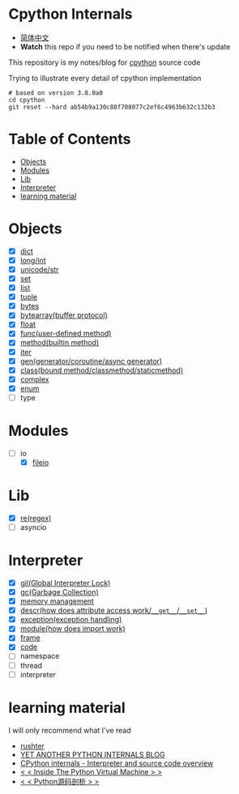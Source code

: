 # Cpython Internals

* [简体中文](https://github.com/zpoint/CPython-Internals/blob/master/README_CN.md)
*  **Watch** this repo if you need to be notified when there's update

This repository is my notes/blog for [cpython](https://github.com/python/cpython) source code

Trying to illustrate every detail of cpython implementation

    # based on version 3.8.0a0
    cd cpython
    git reset --hard ab54b9a130c88f708077c2ef6c4963b632c132b3


# Table of Contents

* [Objects](#Objects)
* [Modules](#Modules)
* [Lib](#Lib)
* [Interpreter](#Interpreter)
* [learning material](#learning-material)


# Objects
 - [x] [dict](https://github.com/zpoint/CPython-Internals/blob/master/BasicObject/dict/dict.md)
 - [x] [long/int](https://github.com/zpoint/CPython-Internals/blob/master/BasicObject/long/long.md)
 - [x] [unicode/str](https://github.com/zpoint/CPython-Internals/blob/master/BasicObject/str/str.md)
 - [x] [set](https://github.com/zpoint/CPython-Internals/blob/master/BasicObject/set/set.md)
 - [x] [list](https://github.com/zpoint/CPython-Internals/blob/master/BasicObject/list/list.md)
 - [x] [tuple](https://github.com/zpoint/CPython-Internals/blob/master/BasicObject/tuple/tuple.md)
 - [x] [bytes](https://github.com/zpoint/CPython-Internals/blob/master/BasicObject/bytes/bytes.md)
 - [x] [bytearray(buffer protocol)](https://github.com/zpoint/CPython-Internals/blob/master/BasicObject/bytearray/bytearray.md)
 - [x] [float](https://github.com/zpoint/CPython-Internals/blob/master/BasicObject/float/float.md)
 - [x] [func(user-defined method)](https://github.com/zpoint/CPython-Internals/blob/master/BasicObject/func/func.md)
 - [x] [method(builtin method)](https://github.com/zpoint/CPython-Internals/blob/master/BasicObject/method/method.md)
 - [x] [iter](https://github.com/zpoint/CPython-Internals/blob/master/BasicObject/iter/iter.md)
 - [x] [gen(generator/coroutine/async generator)](https://github.com/zpoint/CPython-Internals/blob/master/BasicObject/gen/gen.md)
 - [x] [class(bound method/classmethod/staticmethod)](https://github.com/zpoint/CPython-Internals/blob/master/BasicObject/class/class.md)
 - [x] [complex](https://github.com/zpoint/CPython-Internals/blob/master/BasicObject/complex/complex.md)
 - [x] [enum](https://github.com/zpoint/CPython-Internals/blob/master/BasicObject/enum/enum.md)
 - [ ] type

# Modules

 - [ ] io
 	- [x] [fileio](https://github.com/zpoint/CPython-Internals/blob/master/Modules/io/fileio/fileio.md)

# Lib

 - [x] [re(regex)](https://github.com/zpoint/CPython-Internals/blob/master/Modules/re/re.md)
 - [ ] asyncio

# Interpreter

 - [x] [gil(Global Interpreter Lock)](https://github.com/zpoint/CPython-Internals/blob/master/Interpreter/gil/gil.md)
 - [x] [gc(Garbage Collection)](https://github.com/zpoint/CPython-Internals/blob/master/Interpreter/gc/gc.md)
 - [x] [memory management](https://github.com/zpoint/CPython-Internals/blob/master/Interpreter/memory_management/memory_management.md)
 - [x] [descr(how does attribute access work/`__get__`/`__set__`)](https://github.com/zpoint/CPython-Internals/blob/master/Interpreter/descr/descr.md)
 - [x] [exception(exception handling)](https://github.com/zpoint/CPython-Internals/blob/master/Interpreter/exception/exception.md)
 - [x] [module(how does import work)](https://github.com/zpoint/CPython-Internals/blob/master/Interpreter/module/module.md)
 - [x] [frame](https://github.com/zpoint/CPython-Internals/blob/master/Interpreter/frame/frame.md)
 - [x] [code](https://github.com/zpoint/CPython-Internals/blob/master/Interpreter/code/code.md)
 - [ ] namespace
 - [ ] thread
 - [ ] interpreter

# learning material

I will only recommend what I've read

* [rushter](https://rushter.com/)
* [YET ANOTHER PYTHON INTERNALS BLOG](https://pythoninternal.wordpress.com/)
* [CPython internals - Interpreter and source code overview](https://www.youtube.com/watch?v=LhadeL7_EIU&list=PLzV58Zm8FuBL6OAv1Yu6AwXZrnsFbbR0S)
* [< < Inside The Python Virtual Machine > >](https://leanpub.com/insidethepythonvirtualmachine)
* [< < Python源码剖析 > >](https://book.douban.com/subject/3117898/)